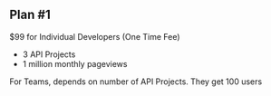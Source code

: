 ## Plan #1

$99 for Individual Developers (One Time Fee)

- 3 API Projects
- 1 million monthly pageviews

For Teams, depends on number of API Projects. They get 100 users
